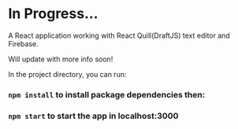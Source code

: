 # In Progress...

A React application working with React Quill(DraftJS) text editor and Firebase.

Will update with more info soon!

In the project directory, you can run:
### `npm install` to install package dependencies then:
### `npm start` to start the app in localhost:3000
